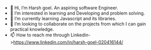 - 👋 Hi, I’m Harsh goel. An aspiring software Engineer. 
- 👀 I’m interested in learning and Developing and problem solving. 
- 🌱 I’m currently learning Javascript and its libraries. 
- 💞️ I’m looking to collaborate on the projects from which I can gain practical knowledge.
- 📫 How to reach me through Linkedin->https://www.linkedin.com/in/harsh-goel-020416144/
<!---
Harshgoel001/Harshgoel001 is a ✨ special ✨ repository because its `README.md` (this file) appears on your GitHub profile.
You can click the Preview link to take a look at your changes.
--->
